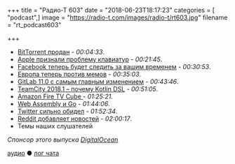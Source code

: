 +++
title = "Радио-Т 603"
date = "2018-06-23T18:17:23"
categories = [ "podcast",]
image = "https://radio-t.com/images/radio-t/rt603.jpg"
filename = "rt_podcast603"

+++

- [BitTorrent продан](https://variety.com/2018/digital/news/bittorrent-acquisition-tron-justin-sun-1202841793/) - *00:04:33*.
- [Apple признали проблему клавиатур](https://www.theverge.com/circuitbreaker/2018/6/22/17495326/apple-macbook-pro-faulty-keyboard-repair-program-admits-issues) - *00:21:45*.
- [Facebook теперь будет следить за вашим временем](https://www.digitaltrends.com/news/facebook-time-managment/) - *00:30:53*.
- [Европа теперь против мемов](http://www.wired.co.uk/article/eu-meme-war-article-13-regulation) - *00:35:03*.
- [GitLab 11.0 с самым главным изменением](https://about.gitlab.com/2018/06/22/gitlab-11-0-released/) - *00:43:46*.
- [TeamCity 2018.1 – почему Kotlin DSL](https://blog.jetbrains.com/teamcity/2018/06/teamcity-2018-1-released-revamped-kotlin-dsl-read-only-server-new-docker-runner-and-bundled-s3-integration/) - *00:51:05*.
- [Amazon Fire TV Cube ](https://9to5toys.com/2018/06/22/amazon-fire-tv-cube-review/) - *01:25:21*.
- [Web Assembly и Go](https://brianketelsen.com/web-assembly-and-go-a-look-to-the-future/) - *01:44:06*.
- [Twitter сильно обидел](https://techcrunch.com/2018/06/21/twitter-smytes-customers/) - *01:52:34*.
- [Reddit добавляет новостей](https://www.engadget.com/2018/06/22/reddit-news-tab-ios-app-desktop/) - *02:00:17*.
- Темы наших слушателей

*Спонсор этого выпуска [DigitalOcean](https://www.digitalocean.com)*


[аудио](http://cdn.radio-t.com/rt_podcast603.mp3) ● [лог чата](http://chat.radio-t.com/logs/radio-t-603.html)
<audio src="http://cdn.radio-t.com/rt_podcast603.mp3" preload="none"></audio>